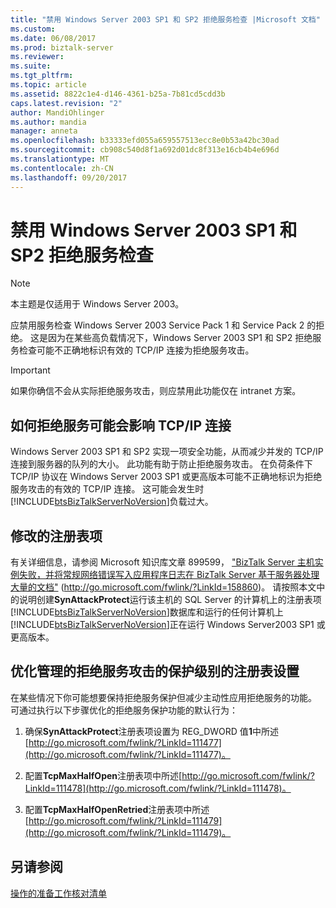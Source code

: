 ```yaml
---
title: "禁用 Windows Server 2003 SP1 和 SP2 拒绝服务检查 |Microsoft 文档"
ms.custom: 
ms.date: 06/08/2017
ms.prod: biztalk-server
ms.reviewer: 
ms.suite: 
ms.tgt_pltfrm: 
ms.topic: article
ms.assetid: 8822c1e4-d146-4361-b25a-7b81cd5cdd3b
caps.latest.revision: "2"
author: MandiOhlinger
ms.author: mandia
manager: anneta
ms.openlocfilehash: b33333efd055a659557513ecc8e0b53a42bc30ad
ms.sourcegitcommit: cb908c540d8f1a692d01dc8f313e16cb4b4e696d
ms.translationtype: MT
ms.contentlocale: zh-CN
ms.lasthandoff: 09/20/2017
---
```

# <a name="disabling-windows-server-2003-sp1-and-sp2-denial-of-service-checking"></a>禁用 Windows Server 2003 SP1 和 SP2 拒绝服务检查
> [!NOTE]  
>  本主题是仅适用于 Windows Server 2003。  
  
 应禁用服务检查 Windows Server 2003 Service Pack 1 和 Service Pack 2 的拒绝。 这是因为在某些高负载情况下，Windows Server 2003 SP1 和 SP2 拒绝服务检查可能不正确地标识有效的 TCP/IP 连接为拒绝服务攻击。  
  
> [!IMPORTANT]  
>  如果你确信不会从实际拒绝服务攻击，则应禁用此功能仅在 intranet 方案。  
  
## <a name="how-denial-of-service-can-affect-tcpip-connections"></a>如何拒绝服务可能会影响 TCP/IP 连接  
 Windows Server 2003 SP1 和 SP2 实现一项安全功能，从而减少并发的 TCP/IP 连接到服务器的队列的大小。 此功能有助于防止拒绝服务攻击。 在负荷条件下 TCP/IP 协议在 Windows Server 2003 SP1 或更高版本可能不正确地标识为拒绝服务攻击的有效的 TCP/IP 连接。 这可能会发生时[!INCLUDE[btsBizTalkServerNoVersion](../includes/btsbiztalkservernoversion-md.md)]负载过大。  
  
## <a name="modifying-the-registry-entry"></a>修改的注册表项  
 有关详细信息，请参阅 Microsoft 知识库文章 899599， ["BizTalk Server 主机实例失败，并将常规网络错误写入应用程序日志在 BizTalk Server 基于服务器处理大量的文档"](http://go.microsoft.com/fwlink/?LinkId=158860) (http://go.microsoft.com/fwlink/?LinkId=158860)。 请按照本文中的说明创建**SynAttackProtect**运行该主机的 SQL Server 的计算机上的注册表项[!INCLUDE[btsBizTalkServerNoVersion](../includes/btsbiztalkservernoversion-md.md)]数据库和运行的任何计算机上[!INCLUDE[btsBizTalkServerNoVersion](../includes/btsbiztalkservernoversion-md.md)]正在运行 Windows Server2003 SP1 或更高版本。  
  
## <a name="tuning-registry-settings-that-govern-the-level-of-denial-of-service-attack-protection"></a>优化管理的拒绝服务攻击的保护级别的注册表设置  
 在某些情况下你可能想要保持拒绝服务保护但减少主动性应用拒绝服务的功能。 可通过执行以下步骤优化的拒绝服务保护功能的默认行为：  
  
1.  确保**SynAttackProtect**注册表项设置为 REG_DWORD 值**1**中所述[http://go.microsoft.com/fwlink/?LinkId=111477](http://go.microsoft.com/fwlink/?LinkId=111477)。  
  
2.  配置**TcpMaxHalfOpen**注册表项中所述[http://go.microsoft.com/fwlink/?LinkId=111478](http://go.microsoft.com/fwlink/?LinkId=111478)。  
  
3.  配置**TcpMaxHalfOpenRetried**注册表项中所述[http://go.microsoft.com/fwlink/?LinkId=111479](http://go.microsoft.com/fwlink/?LinkId=111479)。  
  
## <a name="see-also"></a>另请参阅  
 [操作的准备工作核对清单](../technical-guides/operational-readiness-checklists.md)